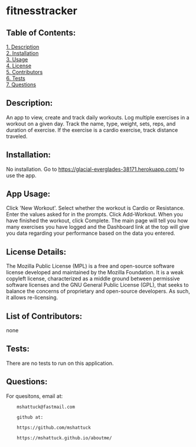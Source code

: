 # fitnesstracker


## Table of Contents:  
[1. Description](#Description)  
[2. Installation](#Installation)  
[3. Usage](#Usage)  
[4. License](#License)  
[5. Contributors](#Contributors)  
[6. Tests](#Tests)  
[7. Questions](#Questions) 
## Description:
An app to view, create and track daily workouts. Log multiple exercises in a workout on a given day. Track the name, type, weight, sets, reps, and duration of exercise. If the exercise is a cardio exercise, track distance traveled.

## Installation:
No installation. Go to https://glacial-everglades-38171.herokuapp.com/ to use the app. 

## App Usage:
Click 'New Workout'. Select whether the workout is Cardio or Resistance. Enter the values asked for in the prompts. Click Add-Workout. When you have finished the workout, click Complete. The main page will tell you how many exercises you have logged and the Dashboard link at the top will give you data regarding your performance based on the data you entered.

## License Details:  
The Mozilla Public License (MPL) is a free and open-source software license developed and maintained by the Mozilla Foundation. It is a weak copyleft license, characterized as a middle ground between permissive software licenses and the GNU General Public License (GPL), that seeks to balance the concerns of proprietary and open-source developers. As such, it allows re-licensing.   
## List of Contributors:
none
## Tests:
There are no tests to run on this application.
## Questions:
For quesitons, email at:  

        mshattuck@fastmail.com

        github at:  
 
        https://github.com/mshattuck
        
        https://mshattuck.github.io/aboutme/

        

